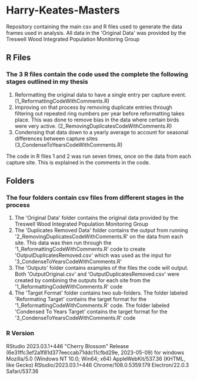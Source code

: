 # Harry-Keates-Masters
Repository containing the main csv and R files used to generate the data frames used in analysis. All data in the 'Original Data' was provided by the Treswell Wood Integrated Population Monitoring Group

## R Files
### The 3 R files contain the code used the complete the following stages outlined in my thesis
1. Reformatting the original data to have a single entry per capture event. (1_ReformattingCodeWithComments.R)
2. Improving on that process by removing duplicate entries through filtering out repeated ring numbers per year before reformatting takes place. This was done to remove bias in the data where certain birds were very active. (2_RemovingDuplicatesCodeWithComments.R)
3. Condensing that data down to a yearly average to account for seasonal differences between capture sites (3_CondenseToYearsCodeWithComments.R)

The code in R files 1 and 2 was run seven times, once on the data from each capture site. This is explained in the comments in the code.

## Folders
### The four folders contain csv files from different stages in the process
1. The 'Original Data' folder contains the original data provided by the Treswell Wood Integrated Population Monitoring Group
2. The 'Duplicates Removed Data' folder contains the output from running '2_RemovingDuplicatesCodeWithComments.R' on the data from each site. This data was then run through the '1_ReformattingCodeWithComments.R' code to create 'OutputDuplicatesRemoved.csv' which was used as the input for '3_CondenseToYearsCodeWithComments.R'
3. The 'Outputs' folder contains examples of the files the code will output. Both 'OutputOriginal.csv' and 'OutputDuplicatesRemoved.csv' were created by combining the outputs for each site from the '1_ReformattingCodeWithComments.R' code
4. The 'Target Format' folder contains two sub-folders. The folder labeled 'Reformating Target' contains the target format for the '1_ReformattingCodeWithComments.R' code. The folder labeled 'Condensed To Years Target' contains the target format for the '3_CondenseToYearsCodeWithComments.R' code



### R Version
RStudio 2023.03.1+446 "Cherry Blossom" Release (6e31ffc3ef2a1f81d377eeccab71ddc11cfbd29e, 2023-05-09) for windows
Mozilla/5.0 (Windows NT 10.0; Win64; x64) AppleWebKit/537.36 (KHTML, like Gecko) RStudio/2023.03.1+446 Chrome/108.0.5359.179 Electron/22.0.3 Safari/537.36
